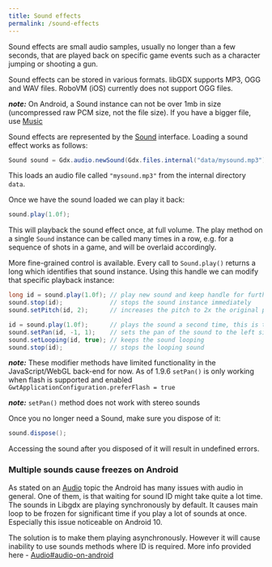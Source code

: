 ```yaml
---
title: Sound effects
permalink: /sound-effects
---
```

Sound effects are small audio samples, usually no longer than a few seconds, that are played back on specific game events such as a character jumping or shooting a gun.

Sound effects can be stored in various formats. libGDX supports MP3, OGG and WAV files.
RoboVM (iOS) currently does not support OGG files.

***note:*** On Android, a Sound instance can not be over 1mb in size (uncompressed raw PCM size, not the file size). If you have a bigger file, use  [Music](/wiki/streaming-music)

Sound effects are represented by the [Sound](http://libgdx.badlogicgames.com/nightlies/docs/api/com/badlogic/gdx/audio/Sound.html) interface. Loading a sound effect works as follows:

```java
Sound sound = Gdx.audio.newSound(Gdx.files.internal("data/mysound.mp3"));
```

This loads an audio file called `"mysound.mp3"` from the internal directory `data`.

Once we have the sound loaded we can play it back:

```java
sound.play(1.0f);
```

This will playback the sound effect once, at full volume. The play method on a single `Sound` instance can be called many times in a row, e.g. for a sequence of shots in a game, and will be overlaid accordingly.

More fine-grained control is available. Every call to `Sound.play()` returns a long which identifies that sound instance. Using this handle we can modify that specific playback instance:

```java
long id = sound.play(1.0f); // play new sound and keep handle for further manipulation
sound.stop(id);             // stops the sound instance immediately
sound.setPitch(id, 2);      // increases the pitch to 2x the original pitch

id = sound.play(1.0f);      // plays the sound a second time, this is treated as a different instance
sound.setPan(id, -1, 1);    // sets the pan of the sound to the left side at full volume
sound.setLooping(id, true); // keeps the sound looping
sound.stop(id);             // stops the looping sound 
```

***note:*** These modifier methods have limited functionality in the JavaScript/WebGL back-end for now. As of 1.9.6 `setPan()` is only working when flash is supported and enabled `GwtApplicationConfiguration.preferFlash = true`

***note:*** `setPan()` method does not work with stereo sounds

Once you no longer need a Sound, make sure you dispose of it:

```java
sound.dispose();
```

Accessing the sound after you disposed of it will result in undefined errors.

### Multiple sounds cause freezes on Android
As stated on an [Audio](/wiki/audio) topic the Android has many issues with audio in general. One of them, is that waiting for sound ID might take quite a lot time.  The sounds in Libgdx are playing synchronously by default. It causes main loop to be frozen for significant time if you play a lot of sounds at once. Especially this issue noticeable on Android 10.

The solution is to make them playing asynchronously. However it will cause inability to use sounds methods where ID is required. More info provided here - [Audio#audio-on-android](/wiki/audio#audio-on-android)